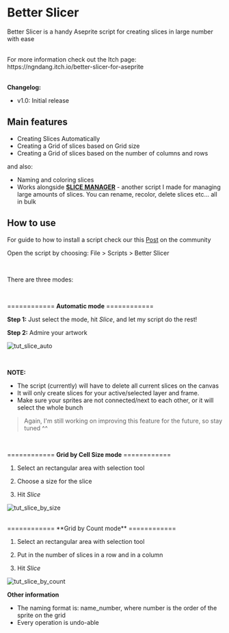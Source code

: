 # Better Slicer

Better Slicer is a handy Aseprite script for creating slices in large number with ease

<br />
For more information check out the Itch page: https://ngndang.itch.io/better-slicer-for-aseprite

<br />
<br />

**Changelog:**

+ v1.0: Initial release


## Main features ##
+ Creating Slices Automatically 
+ Creating a Grid of slices based on Grid size
+ Creating a Grid of slices based on the number of columns and rows
 
 and also:
+ Naming and coloring slices 
+ Works alongside [**SLICE MANAGER**](https://github.com/ngndang/Slice-Manager) - another script I made for managing large amounts of slices. You can rename, recolor, delete slices etc... all in bulk

## How to use ##

For guide to how to install a script check our this [Post](https://community.aseprite.org/t/aseprite-scripts-collection/3599) on the community

Open the script by choosing: File > Scripts > Better Slicer

<br />

There are three modes:

<br />

============ **Automatic mode** ============ 

**Step 1:** Just select the mode, hit *Slice*, and let my script do the rest!

**Step 2:** Admire your artwork

![tut_slice_auto](https://user-images.githubusercontent.com/78392599/139862305-4f9eeb4b-9e9a-4432-ad48-4aaf705672b6.gif)

<br />

**NOTE:**
+ The script (currently) will have to delete all current slices on the canvas
+ It will only create slices for your active/selected layer and frame.
+ Make sure your sprites are not connected/next to each other, or it will select the whole bunch 

>Again, I'm still working on improving this feature for the future, so stay tuned ^^

<br />

============ **Grid by Cell Size mode** ============

1. Select an rectangular area with selection tool

2. Choose a size for the slice

3. Hit *Slice*

![tut_slice_by_size](https://user-images.githubusercontent.com/78392599/139844600-0303818f-37f4-4d53-9226-2a3547e3fb20.gif)

<br />
============ **Grid by Count mode** ============

1. Select an rectangular area with selection tool

2. Put in the number of slices in a row and in a column

3. Hit *Slice*

![tut_slice_by_count](https://user-images.githubusercontent.com/78392599/139844969-f1b197d5-7851-4349-9186-1373a5d99c99.gif)

**Other information**
+ The naming format is: name_number, where number is the order of the sprite on the grid
+ Every operation is undo-able

